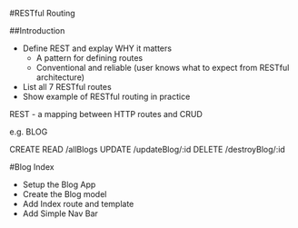 #RESTful Routing

##Introduction
* Define REST and explay WHY it matters
	* A pattern for defining routes
	* Conventional and reliable (user knows what to expect from RESTful architecture)
* List all 7 RESTful routes
* Show example of RESTful routing in practice

REST - a mapping between HTTP routes and CRUD

e.g. BLOG

CREATE
READ	/allBlogs
UPDATE	/updateBlog/:id
DELETE	/destroyBlog/:id

#Blog Index
* Setup the Blog App
* Create the Blog model
* Add Index route and template
* Add Simple Nav Bar